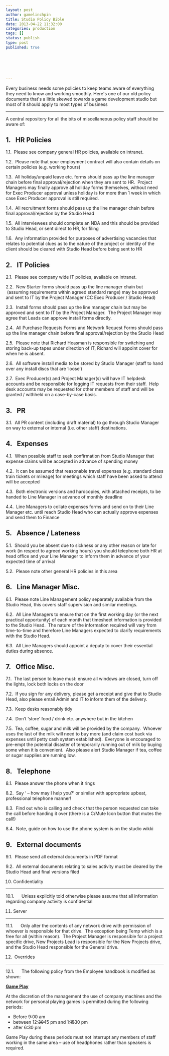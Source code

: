 ```yaml
---
layout: post
author: gamelinchpin
title: Studio Policy Bible
date: 2013-04-22 11:32:00
categories: production
tags: []
status: publish
type: post
published: true






---
```

Every business needs some policies to keep teams aware of everything
they need to know and working smoothly. Here's one of our old policy
documents that's a little skewed towards a game development studio but
most of it should apply to most types of business

------------------------------------------------------------------------

A central repository for all the bits of miscellaneous policy staff
should be aware
of:

1.   HR Policies
----------------

1.1.  Please see company general HR policies, available on intranet.

1.2.  Please note that your employment contract will also contain
details on certain policies (e.g. working hours)

1.3.  All holiday/unpaid leave etc. forms should pass up the line
manager chain before final approval/rejection when they are sent to HR. 
Project Managers may finally approve all holiday forms themselves,
without need for Exec Producer approval unless holiday is for more than
1 week in which case Exec Producer approval is still required.

1.4.  All recruitment forms should pass up the line manager chain before
final approval/rejection by the Studio Head

1.5.  All interviewees should complete an NDA and this should be
provided to Studio Head, or sent direct to HR, for filing

1.6.  Any information provided for purposes of advertising vacancies
that relates to potential clues as to the nature of the project or
identity of the client should be cleared with Studio Head before being
sent to HR

2.   IT Policies
----------------

2.1.  Please see company wide IT policies, available on intranet.

2.2.  New Starter forms should pass up the line manager chain but
 (assuming requirements within agreed standard range) may be approved
and sent to IT by the Project Manager (CC Exec Producer / Studio Head)

2.3.  Install forms should pass up the line manager chain but may be
approved and sent to IT by the Project Manager.  The Project Manager may
agree that Leads can approve install forms directly.

2.4.  All Purchase Requests Forms and Network Request Forms should pass
up the line manager chain before final approval/rejection by the Studio
Head

2.5.  Please note that Richard Heasman is responsible for switching and
storing back-up tapes under direction of IT, Richard will appoint cover
for when he is absent.

2.6.  All software install media to be stored by Studio Manager (staff
to hand over any install discs that are ‘loose’)

2.7.  Exec Producer(s) and Project Manager(s) will have IT helpdesk
accounts and be responsible for logging IT requests from their staff. 
Help desk accounts may be requested for other members of staff and will
be granted / withheld on a case-by-case basis.

3.   PR
-------

3.1.  All PR content (including draft material) to go through Studio
Manager on way to external or internal (i.e. other staff) destinations.

4.   Expenses
-------------

4.1.  When possible staff to seek confirmation from Studio Manager that
expense claims will be accepted in advance of spending money

4.2.  It can be assumed that reasonable travel expenses (e.g. standard
class train tickets or mileage) for meetings which staff have been asked
to attend will be accepted

4.3.  Both electronic versions and hardcopies, with attached receipts,
to be handed to Line Manager in advance of monthly deadline

4.4.  Line Managers to collate expenses forms and send on to their Line
Manager etc. until reach Studio Head who can actually approve expenses
and send them to Finance

5.   Absence / Lateness
-----------------------

5.1.  Should you be absent due to sickness or any other reason or late
for work (in respect to agreed working hours) you should telephone both
HR at head office and your Line Manager to inform them in advance of
your expected time of arrival

5.2.  Please note other general HR policies in this area

6.   Line Manager Misc.
-----------------------

6.1.  Please note Line Management policy separately available from the
Studio Head, this covers staff supervision and similar meetings.

6.2.  All Line Managers to ensure that on the first working day (or the
next practical opportunity) of each month that timesheet information is
provided to the Studio Head.  The nature of the information required
will vary from time-to-time and therefore Line Managers expected to
clarify requirements with the Studio Head.

6.3.  All Line Managers should appoint a deputy to cover their essential
duties during absence.

7.   Office Misc.
-----------------

7.1.  The last person to leave
must: ensure all windows are closed, turn off the lights, lock both locks on the door

7.2.  If you sign for any delivery, please get a receipt and give that
to Studio Head, also please email Admin and IT to inform them of the
delivery.

7.3.  Keep desks reasonably tidy

7.4.  Don’t ‘store’ food / drink etc. anywhere but in the kitchen

7.5.  Tea, coffee, sugar and milk will be provided by the company. 
Whoever uses the last of the milk will need to buy more (and claim cost
back via expenses until petty cash system established).  Everyone is
encouraged to pre-empt the potential disaster of temporarily running out
of milk by buying some when it is convenient.  Also please alert Studio
Manager if tea, coffee or sugar supplies are running low.

8.   Telephone
--------------

8.1.  Please answer the phone when it rings

8.2.  Say ‘ – how may I help you?’ or similar with appropriate upbeat,
professional telephone manner!

8.3.  Find out who is calling and check that the person requested can
take the call before handing it over (there is a C/Mute Icon button that
mutes the call!)

8.4.  Note, guide on how to use the phone system is on the studio wikki

9.   External documents
-----------------------

9.1.  Please send all external documents in PDF format

9.2.  All external documents relating to sales activity must be cleared
by the Studio Head and final versions filed

10. Confidentiality
-------------------

10.1.      Unless explicitly told otherwise please assume that all
information regarding company activity is confidential

11. Server
----------

11.1.      Only alter the contents of any network drive with permission
of whoever is responsible for that drive.  The exception being Temp
which is a free for all (within reason).  The Project Manager is
responsible for a project specific drive, New Projects Lead is
responsible for the New Projects drive, and the Studio Head responsible
for the General drive.

12.  Overrides
--------------

12.1.      The following policy from the Employee handbook is modified
as
shown:

**<span style="text-decoration: underline;">Game Play</span>**

At the discretion of the management the use of company machines and the
network for personal playing games is permitted during the following
periods:

-   Before 9:00 am
-   between 12:<span style="text-decoration: line-through;">30</span>45
    pm and 1:<span style="text-decoration: line-through;">15</span>30 pm
-   after 6:30 pm

Game Play during these periods must not interrupt any members of staff
working in the same area – use of headphones rather than speakers is
required.

 
